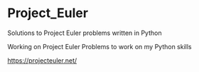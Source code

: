 Project_Euler
=============

Solutions to Project Euler problems written in Python


Working on Project Euler Problems to work on my Python skills

https://projecteuler.net/
